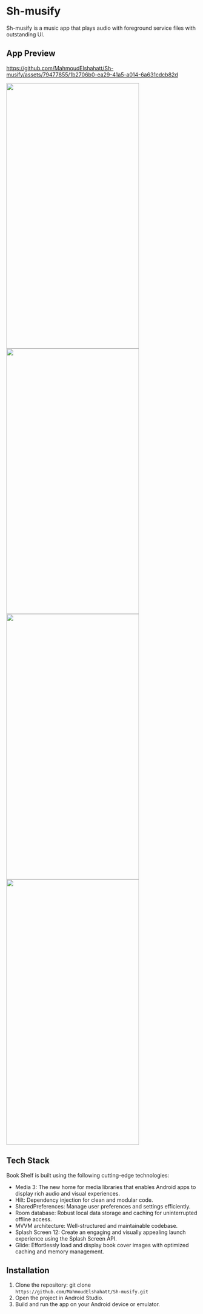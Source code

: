 # Sh-musify

Sh-musify is a music app that plays audio with foreground service files with outstanding UI.


## App Preview




https://github.com/MahmoudElshahatt/Sh-musify/assets/79477855/1b2706b0-ea29-41a5-a014-6a631cdcb82d



<img src="https://github.com/MahmoudElshahatt/Sh-musify/assets/79477855/38d62f3b-3859-48e8-9341-b5e250d29a2e" width="350" height="700">
<img src="https://github.com/MahmoudElshahatt/Sh-musify/assets/79477855/7208cc54-7a6f-4573-a645-7538c8d10d61" width="350" height="700">
<img src="https://github.com/MahmoudElshahatt/Sh-musify/assets/79477855/d4d76b70-3c95-47b5-ac59-a94e728c4868" width="350" height="700">
<img src="https://github.com/MahmoudElshahatt/Sh-musify/assets/79477855/7ad3b0c0-3988-4bd6-b3b7-ee1b4963d6f7" width="350" height="700">


## Tech Stack

Book Shelf is built using the following cutting-edge technologies:

* Media 3: The new home for media libraries that enables Android apps to display rich audio and visual experiences.
* Hilt: Dependency injection for clean and modular code.
* SharedPreferences: Manage user preferences and settings efficiently.
* Room database: Robust local data storage and caching for uninterrupted offline access.
* MVVM architecture: Well-structured and maintainable codebase.
* Splash Screen 12: Create an engaging and visually appealing launch experience using the Splash Screen API.
* Glide: Effortlessly load and display book cover images with optimized caching and memory management.

## Installation

1. Clone the repository: git clone `https://github.com/MahmoudElshahatt/Sh-musify.git`
2. Open the project in Android Studio.
3. Build and run the app on your Android device or emulator.


